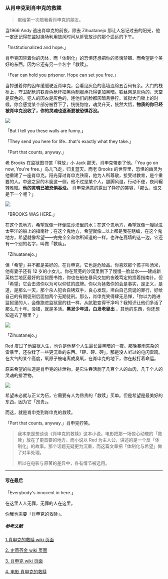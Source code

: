 ### 从肖申克到肖申克的救赎



> 献给第一次陪我看肖申克的朋友。

当1966 Andy 逃出肖申克的前夜，除去 Zihuatanejo 那让人忘记过去的阳光，他一定还记得在监狱操场利用放风时间从裤管放沙的那个遥远的下午。

「Institutionalized and hope.」

肖申克囚禁着你的肉体，而「体制化」的恐惧还想把你的灵魂禁锢。而希望是个美好的东西，因为它还有另一个名字「救赎」。

「Fear can hold you prisoner. Hope can set you free.」

当押送着你的囚车缓缓驶近肖申克，会看见灰色的高墙连绵五百码有余。大门的栈桥上，守卫配枪的铁青色枪杆把黑色制服承托得更加黑暗。铁丝网是灰色的，天空是灰色的，犯人的囚衣是灰色的，连他们的脸都灰暗且狰狞。监狱大门锁上的时候，你会感觉某个部分被吞下了，恍恍惚惚，魂灵升天，恍然大悟，**物质的你已经被肖申克没收了，你的灵魂也逐渐要被恐惧吞没。**

![](C:\Users\Miracleyin\Pictures\moviescreemshot\Sketch0.png)

「But I tell you these walls are funny.」

「They send you here for life...that's exactly what they take.」

「Part that counts, anyway.」

老 Brooks 在监狱图书馆「释放」小 Jack 那天，肖申克带走了他。「You go on now, You're free.」鸟儿飞走，归复蓝天。而老 Brooks 的世界里，恐惧的幽灵为他重建了一座肖申克。阳光穿过肖申克铁窗，他为人所尊敬，接受过教育，是个重要的人。中途之家的木窗这一侧，他不过是某个人，腿脚风湿，行动不便，夜间辗转难眠。**他的灵魂已被恐惧吞没。** 肖申克满意的露出了狰狞的笑容，「那么，谁又是下一个呢？」

![](C:\Users\Miracleyin\Pictures\moviescreemshot\Sketch1.png)

 「BROOKS WAS HERE.」

在这个鬼地方，希望就像一杯倒进沙漠里的水；在这个鬼地方，希望就像一艘抛进太平洋的船上的指南针；在这个鬼地方，希望就像...以上都是我在瞎编，在这个鬼地方，希望就像希望——完完全全和你所知道的一样。也许在高墙的这一边，它还有一个别的名字，叫做「救赎」。

「Zihuatanejo.」

但「希望」并不都是美好的，在肖申克，它也是危险品。你喜欢那个孩子叫汤米，他有妻子还有 12 岁的小女儿。你在荒芜的沙漠里倒下了慢慢一脸盆水——建成新英格兰地区最好的监狱图书馆，你也在船在暴风交加的夜晚笃定的捏着指南针。但「希望」它会击溃你以为可以仰仗的底牌。你以为拯救你的会是事实，是正义，是道，是那么一天，那个杀人犯会自铐双手，良心发现，坦白自己荒诞的罪行，好给自己的有期徒刑后面加两个无期徒刑。那么，肖申克笑得肆无忌惮，「你以为跑进监狱里的人，会像跑进监狱里的钱一样，从肮脏变得干净吗？我知识让他们多活了那么几十年。没错，就是多活。**黑发少年进，白发老叟出** ，其他的东西，你还想知道去了哪里？」

![](C:\Users\Miracleyin\Pictures\moviescreemshot\Sketch2.png)

「Zihuatanejo.」

Red 度过了他监狱人生，也许是他整个人生最长最黑暗的一夜。那晚暴雨夹杂的雷暴里，还杂糅了一些更沉重的东西。「砰、砰、砰」，那是没人听过的电闪雷鸣。在大气的某个高度，氧原子被电离成臭氧，在肖申克的地下，你在敲打着命运。

原来希望的味道是肖申克的排泄物。是它生吞活剥了几百个人的血肉，几千个人的灵魂的排泄物。

![](C:\Users\Miracleyin\Pictures\moviescreemshot\Sketch3.png)

希望未必就与正义为伍，它需要有人为昂贵的「救赎」买单。但是希望是最美好的东西，因为它「昂贵」。

而这，就是肖申克到肖申克的救赎。

「Part that counts, anyway.」肖申克狞笑。

>我本来是想谈谈《肖申克的救赎》这本小说。电影把那一场惊心动魄的「救赎」放在了更首要的地方，而小说以 Red 为主人公，讲述的是一个反「体制化」的故事。那个话题无疑更为沉重，而这篇文章把「体制化与希望」做了对半处理。
>
>所以在电影与原著的差异中，各有情节被选用。

----

#### 写在最后

「Everybody's innocent in here.」

在这里人人无罪，无罪的人在这里。

你我也需要「肖申克的救赎」。

##### 参考文献

[1.肖申克的救赎 wiki 页面](https://zh.wikipedia.org/wiki/%E8%82%96%E7%94%B3%E5%85%8B%E7%9A%84%E6%95%91%E8%B5%8E#1  )

[2. 史蒂芬金 wiki 页面](https://zh.wikipedia.org/wiki/%E6%96%AF%E8%92%82%E8%8A%AC%C2%B7%E9%87%91#1)

[3. 肖申克 wiki 页面](https://en.wikipedia.org/wiki/Shawshank)

[4. 电影 肖申克的救赎]()

